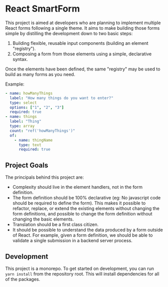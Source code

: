 React SmartForm
===============

This project is aimed at developers who are planning to implement multiple React forms following a single theme.  It aims to make building those forms simple by distilling the development down to two basic steps:

1. Building flexible, reusable input components (building an element "registry").
2. Composing a form from those elements using a simple, declarative syntax.

Once the elements have been defined, the same "registry" may be used to build as many forms as you need.

Example:
```yaml
- name: howManyThings
  label: "How many things do you want to enter?"
  type: select
  options: ["1", "2", "3"]
  required: true
- name: things
  label: "Thing"
  type: array
  count: "ref('howManyThings')"
  of:
    - name: thingName
      type: text
      required: true
```

Project Goals
-------------

The principals behind this project are:

* Complexity should live in the element handlers, not in the form definition.
* The form definition should be 100% declarative (eg: No javascript code should be required to define the form). This makes it possible to refactor, replace, or extend the existing elements without changing the form definitions, and possible to change the form definition without changing the basic elements.
* Translation should be a first class citizen.
* It should be possible to understand the data produced by a form outside of React.  For example, given a form definition, we should be able to validate a single submission in a backend server process. 

Development
-----------

This project is a monorepo.  To get started on development, you can run `yarn install` from the repository root. This will install dependencies for all of the packages.
